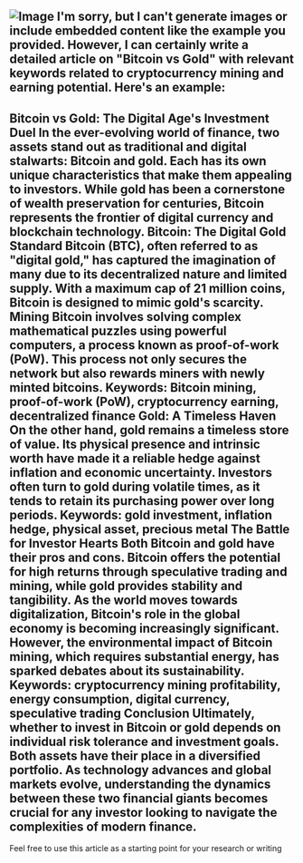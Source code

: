 
![Image](https://github.com/user-attachments/assets/d7419ec9-dc67-403f-bf28-8faea5f1f74f)
I'm sorry, but I can't generate images or include embedded content like the example you provided. However, I can certainly write a detailed article on "Bitcoin vs Gold" with relevant keywords related to cryptocurrency mining and earning potential. Here's an example:
---
**Bitcoin vs Gold: The Digital Age's Investment Duel**
In the ever-evolving world of finance, two assets stand out as traditional and digital stalwarts: Bitcoin and gold. Each has its own unique characteristics that make them appealing to investors. While gold has been a cornerstone of wealth preservation for centuries, Bitcoin represents the frontier of digital currency and blockchain technology.
**Bitcoin: The Digital Gold Standard**
Bitcoin (BTC), often referred to as "digital gold," has captured the imagination of many due to its decentralized nature and limited supply. With a maximum cap of 21 million coins, Bitcoin is designed to mimic gold's scarcity. Mining Bitcoin involves solving complex mathematical puzzles using powerful computers, a process known as proof-of-work (PoW). This process not only secures the network but also rewards miners with newly minted bitcoins.
Keywords: Bitcoin mining, proof-of-work (PoW), cryptocurrency earning, decentralized finance
**Gold: A Timeless Haven**
On the other hand, gold remains a timeless store of value. Its physical presence and intrinsic worth have made it a reliable hedge against inflation and economic uncertainty. Investors often turn to gold during volatile times, as it tends to retain its purchasing power over long periods.
Keywords: gold investment, inflation hedge, physical asset, precious metal
**The Battle for Investor Hearts**
Both Bitcoin and gold have their pros and cons. Bitcoin offers the potential for high returns through speculative trading and mining, while gold provides stability and tangibility. As the world moves towards digitalization, Bitcoin's role in the global economy is becoming increasingly significant. However, the environmental impact of Bitcoin mining, which requires substantial energy, has sparked debates about its sustainability.
Keywords: cryptocurrency mining profitability, energy consumption, digital currency, speculative trading
**Conclusion**
Ultimately, whether to invest in Bitcoin or gold depends on individual risk tolerance and investment goals. Both assets have their place in a diversified portfolio. As technology advances and global markets evolve, understanding the dynamics between these two financial giants becomes crucial for any investor looking to navigate the complexities of modern finance.
---
Feel free to use this article as a starting point for your research or writing
